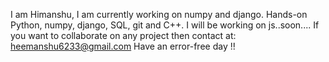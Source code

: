 
I am Himanshu, I am currently working on numpy and django.
Hands-on Python, numpy, django, SQL, git and C++. 
I will be working on js..soon....
If you want to collaborate on any project then contact at: heemanshu6233@gmail.com
Have an error-free day !!
